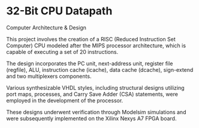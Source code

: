 # 32-Bit CPU Datapath
Computer Architecture &amp; Design

This project involves the creation of a RISC (Reduced Instruction Set Computer) CPU modeled after the MIPS processor architecture, which is capable of executing a set of 20 instructions.

The design incorporates the PC unit, next-address unit, register file (regfile), ALU, instruction cache (icache), data cache (dcache), sign-extend and two multiplexers components.

Various synthesizable VHDL styles, including structural designs utilizing port maps, processes, and Carry Save Adder (CSA) statements, were employed in the development of the processor.

These designs underwent verification through Modelsim simulations and were subsequently implemented on the Xilinx Nexys A7 FPGA board.
